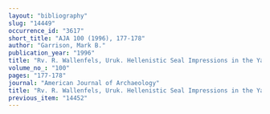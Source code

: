 ```yaml
---
layout: "bibliography"
slug: "14449"
occurrence_id: "3617"
short_title: "AJA 100 (1996), 177-178"
author: "Garrison, Mark B."
publication_year: "1996"
title: "Rv. R. Wallenfels, Uruk. Hellenistic Seal Impressions in the Yale Babylonian Collection. I. Cuneiform Tablets (AUWE 19, 1994)"
volume_no_: "100"
pages: "177-178"
journal: "American Journal of Archaeology"
title: "Rv. R. Wallenfels, Uruk. Hellenistic Seal Impressions in the Yale Babylonian Collection. I. Cuneiform Tablets (AUWE 19, 1994)"
previous_item: "14452"
---
```


